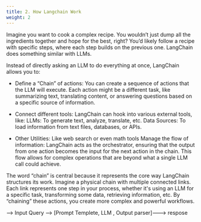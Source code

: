 ```yaml
---
title: 2. How Langchain Work 
weight: 2
---
```



Imagine you want to cook a complex recipe. You wouldn’t just dump all the ingredients together and hope for the best, right? You’d likely follow a recipe with specific steps, where each step builds on the previous one. LangChain does something similar with LLMs.

Instead of directly asking an LLM to do everything at once, LangChain allows you to:

- Define a “Chain” of actions: You can create a sequence of actions that the LLM will execute. Each action might be a different task, like summarizing text, translating content, or answering questions based on a specific source of information.

- Connect different tools: LangChain can hook into various external tools, like:
LLMs: To generate text, analyze, translate, etc.
Data Sources: To load information from text files, databases, or APIs.


- Other Utilities: Like web search or even math tools
Manage the flow of information: LangChain acts as the orchestrator, ensuring that the output from one action becomes the input for the next action in the chain. This flow allows for complex operations that are beyond what a single LLM call could achieve.

The word “chain” is central because it represents the core way LangChain structures its work. Imagine a physical chain with multiple connected links. Each link represents one step in your process, whether it's using an LLM for a specific task, transforming some data, retrieving information, etc. By “chaining” these actions, you create more complex and powerful workflows.


--> Input Query --> [Prompt Templete, LLM , Output parser]---> respose 


